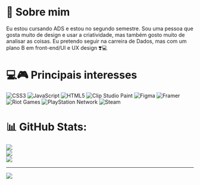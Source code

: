 # 💫 Sobre mim
Eu estou cursando ADS e estou no segundo semestre. Sou uma pessoa que gosta muito de design e usar a criatividade, mas também gosto muito de analisar as coisas.
Eu pretendo seguir na carreira de Dados, mas com um plano B em front-end/UI e UX design ❣️💻

# 💻🎮 Principais interesses
![CSS3](https://img.shields.io/badge/css3-%231572B6.svg?style=for-the-badge&logo=css3&logoColor=white) ![JavaScript](https://img.shields.io/badge/javascript-%23323330.svg?style=for-the-badge&logo=javascript&logoColor=%23F7DF1E) ![HTML5](https://img.shields.io/badge/html5-%23E34F26.svg?style=for-the-badge&logo=html5&logoColor=white) ![Clip Studio Paint](https://img.shields.io/badge/ClipStudioPaint-%23CFD3D3.svg?style=for-the-badge&logo=ClipStudioPaint&logoColor=white) ![Figma](https://img.shields.io/badge/figma-%23F24E1E.svg?style=for-the-badge&logo=figma&logoColor=white) ![Framer](https://img.shields.io/badge/Framer-black?style=for-the-badge&logo=framer&logoColor=blue) ![Riot Games](https://img.shields.io/badge/riotgames-D32936.svg?style=for-the-badge&logo=riotgames&logoColor=white) ![PlayStation Network](https://img.shields.io/badge/PSN-%230070D1.svg?style=for-the-badge&logo=Playstation&logoColor=white) ![Steam](https://img.shields.io/badge/steam-%23000000.svg?style=for-the-badge&logo=steam&logoColor=white)
# 📊 GitHub Stats:
![](https://github-readme-stats.vercel.app/api?username=mariiixr&theme=dark&hide_border=false&include_all_commits=false&count_private=false)<br/>
![](https://nirzak-streak-stats.vercel.app/?user=mariiixr&theme=dark&hide_border=false)<br/>
![](https://github-readme-stats.vercel.app/api/top-langs/?username=mariiixr&theme=dark&hide_border=false&include_all_commits=false&count_private=false&layout=compact)

---
[![](https://visitcount.itsvg.in/api?id=mariiixr&icon=0&color=0)](https://visitcount.itsvg.in)
